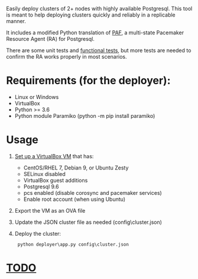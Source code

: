 Easily deploy clusters of 2+ nodes with highly available Postgresql. This tool 
is meant to help deploying clusters quickly and reliably in a replicable manner. 

It includes a modified Python translation of 
[PAF](https://github.com/dalibo/PAF), a multi-state Pacemaker Resource Agent 
(RA) for Postgresql.

There are some unit tests and
[functional tests](https://github.com/ulodciv/deploy_cluster/wiki/Functional-Tests),
but more tests are needed to confirm the RA works properly in most scenarios.

# Requirements (for the deployer):

- Linux or Windows
- VirtualBox
- Python >= 3.6 
- Python module Paramiko (python -m pip install paramiko)

# Usage

1. [Set up a VirtualBox VM](https://docs.google.com/spreadsheets/d/11X_08SDureZ3w_JtihwkJca39ldbIaz9yn7CZgZM9a8/edit?usp=sharing) that has:
    - CentOS/RHEL 7, Debian 9, or Ubuntu Zesty
    - SELinux disabled
    - VirtualBox guest additions
    - Postgresql 9.6 
    - pcs enabled (disable corosync and pacemaker services)
    - Enable root account (when using Ubuntu)
    
1. Export the VM as an OVA file 
    
1. Update the JSON cluster file as needed (config\cluster.json)

1. Deploy the cluster: 
   
        python deployer\app.py config\cluster.json

# [TODO](https://github.com/ulodciv/deploy_cluster/wiki/TODO)

